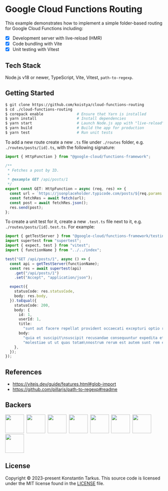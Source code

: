 # Google Cloud Functions Routing

This example demonstrates how to implement a simple folder-based routing for Google Cloud Functions including:

- [x] Development server with live-reload (HMR)
- [x] Code bundling with Vite
- [x] Unit testing with Vitest

## Tech Stack

Node.js v18 or newer, TypeScript, Vite, Vitest, `path-to-regexp`.

## Getting Started

```bash
$ git clone https://github.com/koistya/cloud-functions-routing
$ cd ./cloud-functions-routing
$ corepack enable               # Ensure that Yarn is installed
$ yarn install                  # Install dependencies
$ yarn start                    # Launch Node.js app with "live-reload"
$ yarn build                    # Build the app for production
$ yarn test                     # Run unit tests
```

To add a new route create a new `.ts` file under `./routes` folder, e.g. `./routes/posts/[id].ts`, with the following signature:

```ts
import { HttpFunction } from "@google-cloud/functions-framework";

/**
 * Fetches a post by ID.
 *
 * @example GET /api/posts/1
 */
export const GET: HttpFunction = async (req, res) => {
  const url = `https://jsonplaceholder.typicode.com/posts/${req.params.id}`;
  const fetchRes = await fetch(url);
  const post = await fetchRes.json();
  res.send(post);
};
```

To create a unit test for it, create a new `.test.ts` file next to it, e.g. `./routes/posts/[id].test.ts`. For example:

```ts
import { getTestServer } from "@google-cloud/functions-framework/testing";
import supertest from "supertest";
import { expect, test } from "vitest";
import { functionName } from "../../index";

test("GET /api/posts/1", async () => {
  const api = getTestServer(functionName);
  const res = await supertest(api)
    .get("/api/posts/1")
    .set("Accept", "application/json");

  expect({
    statusCode: res.statusCode,
    body: res.body,
  }).toEqual({
    statusCode: 200,
    body: {
      id: 1,
      userId: 1,
      title:
        "sunt aut facere repellat provident occaecati excepturi optio reprehenderit",
      body:
        "quia et suscipit\nsuscipit recusandae consequuntur expedita et cum\nreprehenderit " +
        "molestiae ut ut quas totam\nnostrum rerum est autem sunt rem eveniet architecto",
    },
  });
});
```

## References

- https://vitejs.dev/guide/features.html#glob-import
- https://github.com/pillarjs/path-to-regexp#readme

## Backers

<a href="https://reactstarter.com/b/1"><img src="https://reactstarter.com/b/1.png" height="60" /></a>&nbsp;&nbsp;<a href="https://reactstarter.com/b/2"><img src="https://reactstarter.com/b/2.png" height="60" /></a>&nbsp;&nbsp;<a href="https://reactstarter.com/b/3"><img src="https://reactstarter.com/b/3.png" height="60" /></a>&nbsp;&nbsp;<a href="https://reactstarter.com/b/4"><img src="https://reactstarter.com/b/4.png" height="60" /></a>&nbsp;&nbsp;<a href="https://reactstarter.com/b/5"><img src="https://reactstarter.com/b/5.png" height="60" /></a>&nbsp;&nbsp;<a href="https://reactstarter.com/b/6"><img src="https://reactstarter.com/b/6.png" height="60" /></a>&nbsp;&nbsp;<a href="https://reactstarter.com/b/7"><img src="https://reactstarter.com/b/7.png" height="60" /></a>&nbsp;&nbsp;<a href="https://reactstarter.com/b/8"><img src="https://reactstarter.com/b/8.png" height="60" /></a>

## License

Copyright © 2023-present Konstantin Tarkus. This source code is licensed under the MIT license found in the [LICENSE](https://github.com/koistya/cloud-functions-routing/blob/main/LICENSE) file.

